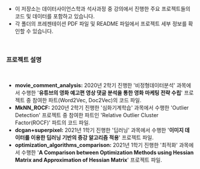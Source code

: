 - 이 저장소는 데이터사이언스학과 석사과정 중 강의에서 진행한 주요 프로젝트들의 코드 및 데이터를 포함하고 있습니다.
- 각 폴더의 프레젠테이션 PDF 파일 및 README 파일에서 프로젝트 세부 정보를 확인할 수 있습니다.

<br>

### 프로젝트 설명

<br>

- **movie_comment_analysis:** 2020년 2학기 진행한 '비정형데이터분석' 과목에서 수행한 '**유튜브의 영화 예고편 영상 댓글 분석을 통한 영화 마케팅 전략 수립**' 프로젝트 중 참여한 파트(Word2Vec, Doc2Vec)의 코드 파일.
- **MkNN_ROCF:** 2020년 2학기 진행한 '심화기계학습' 과목에서 수행한 'Outlier Detection' 프로젝트 중 참여한 파트인 'Relative Outlier Cluster Factor(ROCF)' 파트의 코드 파일.
- **dcgan+superpixel:** 2021년 1학기 진행한 '딥러닝' 과목에서 수행한 '**이미지 데이터를 이용한 딥러닝 기반의 증강 알고리즘 적용**' 프로젝트 파일.
- **optimization_algorithms_comparison:** 2021년 1학기 진행한 '최적화' 과목에서 수행한 '**A Comparison between Optimization Methods using Hessian Matrix and Approximation of Hessian Matrix**' 프로젝트 파일.
